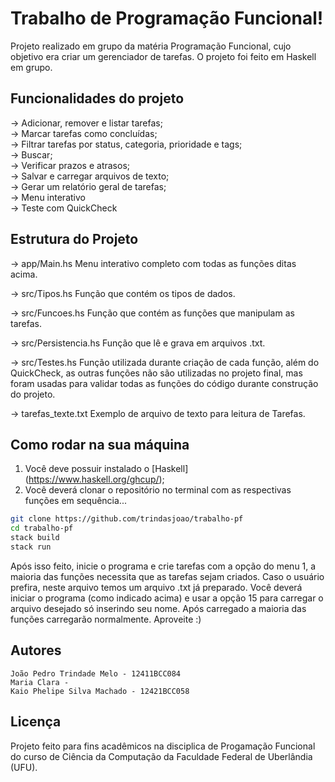 # Trabalho de Programação Funcional!

Projeto realizado em grupo da matéria Programação Funcional, cujo objetivo era criar um gerenciador de tarefas. O projeto foi feito em Haskell em grupo. 

## Funcionalidades do projeto

-> Adicionar, remover e listar tarefas; <br>
-> Marcar tarefas como concluídas;<br>
-> Filtrar tarefas por status, categoria, prioridade e tags;<br>
-> Buscar;<br>
-> Verificar prazos e atrasos;<br>
-> Salvar e carregar arquivos de texto;<br>
-> Gerar um relatório geral de tarefas;<br>
-> Menu interativo<br>
-> Teste com QuickCheck<br>

## Estrutura do Projeto 

-> app/Main.hs
    Menu interativo completo com todas as funções ditas acima.

-> src/Tipos.hs
    Função que contém os tipos de dados.

-> src/Funcoes.hs
    Função que contém as funções que manipulam as tarefas. 

-> src/Persistencia.hs
    Função que lê e grava em arquivos .txt.

-> src/Testes.hs
    Função utilizada durante criação de cada função, além do QuickCheck, as outras funções não são utilizadas no projeto final, mas foram usadas para validar todas as funções do código durante construção do projeto. 

-> tarefas_texte.txt
    Exemplo de arquivo de texto para leitura de Tarefas.

## Como rodar na sua máquina 

1. Você deve possuir instalado o [Haskell] (https://www.haskell.org/ghcup/);
2. Você deverá clonar o repositório no terminal com as respectivas funções em sequência...

```bash
git clone https://github.com/trindasjoao/trabalho-pf
cd trabalho-pf 
stack build 
stack run

```

Após isso feito, inicie o programa e crie tarefas com a opção do menu 1, a maioria das funções necessita que as tarefas sejam criados. Caso o usuário prefira, neste arquivo temos um arquivo .txt já preparado. Você deverá iniciar o programa (como indicado acima) e usar a opção 15 para carregar o arquivo desejado só inserindo seu nome. Após carregado a maioria das funções carregarão normalmente. Aproveite :) 

## Autores 
    João Pedro Trindade Melo - 12411BCC084 
    Maria Clara -  
    Kaio Phelipe Silva Machado - 12421BCC058

## Licença 

Projeto feito para fins acadêmicos na disciplica de Progamação Funcional do curso de Ciência da Computação da Faculdade Federal de Uberlândia (UFU).





